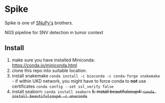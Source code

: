 # Spike
Spike is one of [SNuPy's](https://snupy-aqua.bio.inf.h-brs.de/) brothers.

NGS pipeline for SNV detection in tumor context

## Install
  1. make sure you have installed Miniconda: https://conda.io/miniconda.html
  2. clone this repo into suitable location.
  3. install snakemake `conda install -c bioconda -c conda-forge snakemake`
    - if within UKD network, you might have to force conda to **not** use certificates `conda config --set ssl_verify false `
  4. install seaborn: `conda install seaborn`
  ~~5. install beautifulsoup4: `conda install beautifulsoup4 -c anaconda`~~
